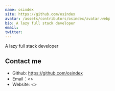```yaml
---
name: osindex
site: https://github.com/osindex
avatar: /assets/contributors/osindex/avatar.webp
bio: A lazy full stack developer
email:
twitter:
---
```


A lazy full stack developer

## Contact me

- Github: <https://github.com/osindex>
- Email：<>
- Website: <>
